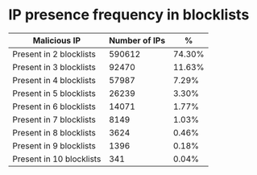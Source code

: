 # IP presence frequency in blocklists
| Malicious IP | Number of IPs | % |
|----|----|----|
| Present in 2 blocklists | 590612 | 74.30% |
| Present in 3 blocklists | 92470 | 11.63% |
| Present in 4 blocklists | 57987 | 7.29% |
| Present in 5 blocklists | 26239 | 3.30% |
| Present in 6 blocklists | 14071 | 1.77% |
| Present in 7 blocklists | 8149 | 1.03% |
| Present in 8 blocklists | 3624 | 0.46% |
| Present in 9 blocklists | 1396 | 0.18% |
| Present in 10 blocklists | 341 | 0.04% |

